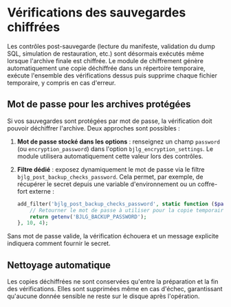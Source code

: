 # Vérifications des sauvegardes chiffrées

Les contrôles post-sauvegarde (lecture du manifeste, validation du dump SQL, simulation de restauration, etc.) sont désormais exécutés même lorsque l'archive finale est chiffrée. Le module de chiffrement génère automatiquement une copie déchiffrée dans un répertoire temporaire, exécute l'ensemble des vérifications dessus puis supprime chaque fichier temporaire, y compris en cas d'erreur.

## Mot de passe pour les archives protégées

Si vos sauvegardes sont protégées par mot de passe, la vérification doit pouvoir déchiffrer l'archive. Deux approches sont possibles :

1. **Mot de passe stocké dans les options** : renseignez un champ `password` (ou `encryption_password`) dans l'option `bjlg_encryption_settings`. Le module utilisera automatiquement cette valeur lors des contrôles.
2. **Filtre dédié** : exposez dynamiquement le mot de passe via le filtre `bjlg_post_backup_checks_password`. Cela permet, par exemple, de récupérer le secret depuis une variable d'environnement ou un coffre-fort externe :

   ```php
   add_filter('bjlg_post_backup_checks_password', static function ($password, $filepath, $post_checks, $backup) {
       // Retourner le mot de passe à utiliser pour la copie temporaire.
       return getenv('BJLG_BACKUP_PASSWORD');
   }, 10, 4);
   ```

Sans mot de passe valide, la vérification échouera et un message explicite indiquera comment fournir le secret.

## Nettoyage automatique

Les copies déchiffrées ne sont conservées qu'entre la préparation et la fin des vérifications. Elles sont supprimées même en cas d'échec, garantissant qu'aucune donnée sensible ne reste sur le disque après l'opération.
